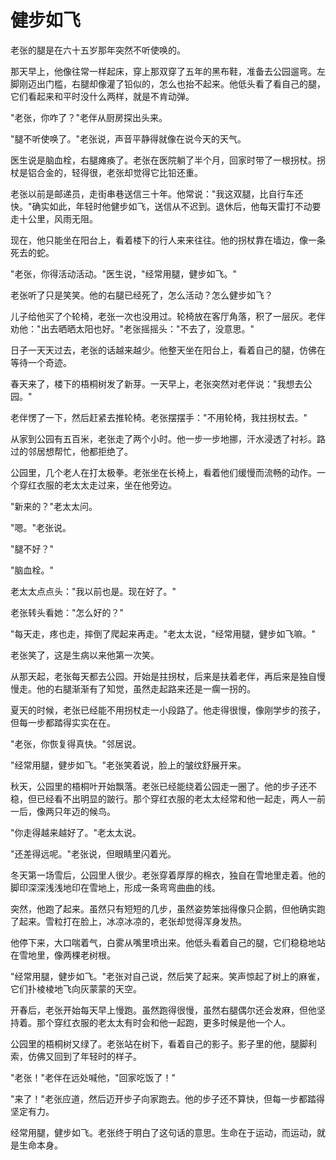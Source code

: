 # 健步如飞

老张的腿是在六十五岁那年突然不听使唤的。

那天早上，他像往常一样起床，穿上那双穿了五年的黑布鞋，准备去公园遛弯。左脚刚迈出门槛，右腿却像灌了铅似的，怎么也抬不起来。他低头看了看自己的腿，它们看起来和平时没什么两样，就是不肯动弹。

"老张，你咋了？"老伴从厨房探出头来。

"腿不听使唤了。"老张说，声音平静得就像在说今天的天气。

医生说是脑血栓，右腿瘫痪了。老张在医院躺了半个月，回家时带了一根拐杖。拐杖是铝合金的，轻得很，老张却觉得它比铅还重。

老张以前是邮递员，走街串巷送信三十年。他常说："我这双腿，比自行车还快。"确实如此，年轻时他健步如飞，送信从不迟到。退休后，他每天雷打不动要走十公里，风雨无阻。

现在，他只能坐在阳台上，看着楼下的行人来来往往。他的拐杖靠在墙边，像一条死去的蛇。

"老张，你得活动活动。"医生说，"经常用腿，健步如飞。"

老张听了只是笑笑。他的右腿已经死了，怎么活动？怎么健步如飞？

儿子给他买了个轮椅，老张一次也没用过。轮椅放在客厅角落，积了一层灰。老伴劝他："出去晒晒太阳也好。"老张摇摇头："不去了，没意思。"

日子一天天过去，老张的话越来越少。他整天坐在阳台上，看着自己的腿，仿佛在等待一个奇迹。

春天来了，楼下的梧桐树发了新芽。一天早上，老张突然对老伴说："我想去公园。"

老伴愣了一下，然后赶紧去推轮椅。老张摆摆手："不用轮椅，我拄拐杖去。"

从家到公园有五百米，老张走了两个小时。他一步一步地挪，汗水浸透了衬衫。路过的邻居想帮忙，他都拒绝了。

公园里，几个老人在打太极拳。老张坐在长椅上，看着他们缓慢而流畅的动作。一个穿红衣服的老太太走过来，坐在他旁边。

"新来的？"老太太问。

"嗯。"老张说。

"腿不好？"

"脑血栓。"

老太太点点头："我以前也是。现在好了。"

老张转头看她："怎么好的？"

"每天走，疼也走，摔倒了爬起来再走。"老太太说，"经常用腿，健步如飞嘛。"

老张笑了，这是生病以来他第一次笑。

从那天起，老张每天都去公园。开始是拄拐杖，后来是扶着老伴，再后来是独自慢慢走。他的右腿渐渐有了知觉，虽然走起路来还是一瘸一拐的。

夏天的时候，老张已经能不用拐杖走一小段路了。他走得很慢，像刚学步的孩子，但每一步都踏得实实在在。

"老张，你恢复得真快。"邻居说。

"经常用腿，健步如飞。"老张笑着说，脸上的皱纹舒展开来。

秋天，公园里的梧桐叶开始飘落。老张已经能绕着公园走一圈了。他的步子还不稳，但已经看不出明显的跛行。那个穿红衣服的老太太经常和他一起走，两人一前一后，像两只年迈的候鸟。

"你走得越来越好了。"老太太说。

"还差得远呢。"老张说，但眼睛里闪着光。

冬天第一场雪后，公园里人很少。老张穿着厚厚的棉衣，独自在雪地里走着。他的脚印深深浅浅地印在雪地上，形成一条弯弯曲曲的线。

突然，他跑了起来。虽然只有短短的几步，虽然姿势笨拙得像只企鹅，但他确实跑了起来。雪粒打在脸上，冰凉冰凉的，老张却觉得浑身发热。

他停下来，大口喘着气，白雾从嘴里喷出来。他低头看着自己的腿，它们稳稳地站在雪地里，像两棵老树根。

"经常用腿，健步如飞。"老张对自己说，然后笑了起来。笑声惊起了树上的麻雀，它们扑棱棱地飞向灰蒙蒙的天空。

开春后，老张开始每天早上慢跑。虽然跑得很慢，虽然右腿偶尔还会发麻，但他坚持着。那个穿红衣服的老太太有时会和他一起跑，更多时候是他一个人。

公园里的梧桐树又绿了。老张站在树下，看着自己的影子。影子里的他，腿脚利索，仿佛又回到了年轻时的样子。

"老张！"老伴在远处喊他，"回家吃饭了！"

"来了！"老张应道，然后迈开步子向家跑去。他的步子还不算快，但每一步都踏得坚定有力。

经常用腿，健步如飞。老张终于明白了这句话的意思。生命在于运动，而运动，就是生命本身。